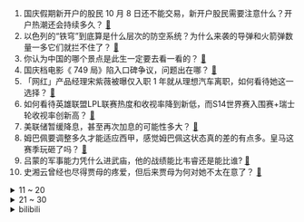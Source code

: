 1. 国庆假期新开户的股民 10 月 8 日还不能交易，新开户股民需要注意什么？开户热潮还会持续多久？ [:link:](https://www.zhihu.com/question/767276412)
2. 以色列的“铁穹”到底算是什么层次的防空系统？为什么来袭的导弹和火箭弹数量一多它们就拦不住了？ [:link:](https://www.zhihu.com/question/747829576)
3. 你认为中国的哪个景点是此生一定要去看一看的？ [:link:](https://www.zhihu.com/question/665737961)
4. 国庆档电影《 749 局》陷入口碑争议，问题出在哪？ [:link:](https://www.zhihu.com/question/728854652)
5. 「网红」产品经理宋紫薇被曝仅入职 1 年就从理想汽车离职，如何看待她这一选择？ [:link:](https://www.zhihu.com/question/759990294)
6. 如何看待英雄联盟LPL联赛热度和收视率降到新低，而S14世界赛入围赛+瑞士轮收视率创新高？ [:link:](https://www.zhihu.com/question/762589694)
7. 美联储暂缓降息，甚至再次加息的可能性多大？ [:link:](https://www.zhihu.com/question/752991411)
8. 姆巴佩要调整多久才能适应西甲，感觉姆巴佩这状态真的差的有点多。皇马这赛季玩砸了吗？ [:link:](https://www.zhihu.com/question/667859938)
9. 吕蒙的军事能力凭什么进武庙，他的战绩能比韦睿还是能比谁? [:link:](https://www.zhihu.com/question/477350195)
10. 史湘云曾经也尽得贾母的疼爱，但后来贾母为何对她不太在意了？ [:link:](https://www.zhihu.com/question/664974509)
<details>
<summary>11 ~ 20</summary>

11. 威尼斯飞狮是唐代镇墓兽的说法确切吗？是哪个学者提出的？ [:link:](https://www.zhihu.com/question/760719147)
12. S14 瑞士轮烬已累计七连败，他是版本陷阱吗？他究竟是各战队教练组提前备好的战术还是首战的东施效颦？ [:link:](https://www.zhihu.com/question/766753543)
13. 你对于 2024年诺贝尔物理学奖的预测是什么？谁最有可能获奖？ [:link:](https://www.zhihu.com/question/664444634)
14. 孩子想吃牛排，饭店太贵又吃不过瘾，想去菜市场买一斤上脑，家里没有黄油平底锅，请问有没有极简家庭做法？ [:link:](https://www.zhihu.com/question/361215171)
15. 高薪裁员的中年人送外卖还是开滴滴好? [:link:](https://www.zhihu.com/question/614736801)
16. 如何看待李玉刚被指作为演唱会嘉宾划水「只唱了 8 个字」，本人道歉「初衷想多和大家互动一下」？ [:link:](https://www.zhihu.com/question/752060060)
17. 为什么有人宁愿花5个小时走国道，也不愿花2个小时走高速呢？ [:link:](https://www.zhihu.com/question/662017658)
18. 如何评价 S14 全球总决赛瑞士轮第四轮抽签结果？ [:link:](https://www.zhihu.com/question/773080310)
19. 公司裁员是为了节约成本，但为啥不少公司先裁基层员工，而基层员工恰好是薪酬最低的那部分公司人员？ [:link:](https://www.zhihu.com/question/739397731)
20. 多家券商通知客户 10 月 8 日银证转账时间提前，部分券商开通 7x24 转账服务，对股民有何影响？ [:link:](https://www.zhihu.com/question/771371317)
</details>
<details>
<summary>21 ~ 30</summary>

21. 全球黄金实时市值首次破 20 万亿美元，从业者称「每天都在见证历史」，你如何看待之后的黄金价格走势？ [:link:](https://www.zhihu.com/question/757771123)
22. 为什么关羽打长沙时和黄忠惺惺相惜，怎么到了荆州就看不起黄忠了? [:link:](https://www.zhihu.com/question/548378741)
23. 康熙为何将祖母孝庄太后在宫中停尸足足 37 年而不肯下葬呢？ [:link:](https://www.zhihu.com/question/499221047)
24. 王曼昱因家庭原因退出乒乓球亚锦赛全部比赛，陈幸同报名女单，还有哪些信息值得关注？ [:link:](https://www.zhihu.com/question/769960139)
25. 为什么北京没有什么元代建筑？ [:link:](https://www.zhihu.com/question/36083684)
26. 一段感情里拼命挽留对方很丢人吗？ [:link:](https://www.zhihu.com/question/668116598)
27. 工作中总是出错要不要辞职？ [:link:](https://www.zhihu.com/question/738179508)
28. 为什么自学编程那么难？ [:link:](https://www.zhihu.com/question/636216382)
29. 为什么《战锤40k》中的人类之主“帝皇”要翻译成“帝皇”而不是“皇帝”，“Emperor”不是皇帝吗？ [:link:](https://www.zhihu.com/question/664487666)
30. 为什么中国人做一顿饭要几个小时，而国外花的时间少得多？ [:link:](https://www.zhihu.com/question/28655927)
</details><details>
<summary>bilibili</summary>

</details>